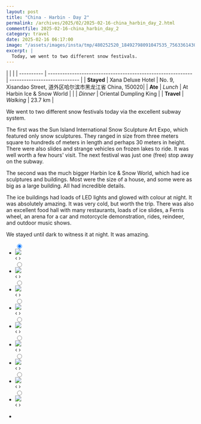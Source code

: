 ```yaml
---
layout: post
title: "China - Harbin - Day 2"
permalink: /archives/2025/02/2025-02-16-china_harbin_day_2.html
commentfile: 2025-02-16-china_harbin_day_2
category: travel
date: 2025-02-16 06:17:00
image: "/assets/images/insta/tmp/480252520_18492798091047535_7563361430475523750_n_17945277326950122.jpg"
excerpt: |
  Today, we went to two different snow festivals.
---
```


|            |                                                              |
| ---------- | ------------------------------------------------------------ | ----------------------------- |
| **Stayed** |  Xana Deluxe Hotel | No. 9, Xisandao Street, 道外区哈尔滨市黑龙江省 China, 150020|
| **Ate** | _Lunch_ | At Harbin Ice & Snow World         |
|            | _Dinner_ |   Oriental Dumpling King       |
| **Travel** | _Walking_ |      23.7 km    |

We went to two different snow festivals today via the excellent subway system. 

The first was the Sun Island International Snow Sculpture Art Expo, which featured only snow sculptures. They ranged in size from three meters square to hundreds of meters in length and perhaps 30 meters in height. There were also slides and strange vehicles on frozen lakes to ride. It was well worth a few hours' visit. The next festival was just one (free) stop away on the subway.

The second was the much bigger Harbin Ice & Snow World, which had ice sculptures and buildings. Most were the size of a house, and some were as big as a large building. All had incredible details. 

The ice buildings had loads of LED lights and glowed with colour at night. It was absolutely amazing. It was very cold, but worth the trip. There was also an excellent food hall with many restaurants, loads of ice slides, a Ferris wheel, an arena for a car and motorcycle demonstration, rides, reindeer, and outdoor music shows.

We stayed until dark to witness it at night. It was amazing.


<ul class="slides">
    <input type="radio" name="radio-btn" id="img-1" checked="checked" />
    <li class="slide-container">
        <div class="slide">
          <a href="/assets/images/insta/tmp/480182303_18492798127047535_3067152991115307280_n_18052116866473364.jpg"><img src="/assets/images/insta/tmp/480182303_18492798127047535_3067152991115307280_n_18052116866473364.jpg" /></a>
        </div>
    <div class="nav">
      <label for="img-9" class="prev">&#x2039;</label>
      <label for="img-2" class="next">&#x203a;</label>
    </div>
    </li>
        <input type="radio" name="radio-btn" id="img-2"  />
    <li class="slide-container">
        <div class="slide">
          <a href="/assets/images/insta/tmp/476898952_18492798142047535_4396785522496128872_n_18048666218189537.jpg"><img src="/assets/images/insta/tmp/476898952_18492798142047535_4396785522496128872_n_18048666218189537.jpg" /></a>
        </div>
    <div class="nav">
      <label for="img-1" class="prev">&#x2039;</label>
      <label for="img-3" class="next">&#x203a;</label>
    </div>
    </li>
        <input type="radio" name="radio-btn" id="img-3"  />
    <li class="slide-container">
        <div class="slide">
          <a href="/assets/images/insta/tmp/480266148_18492798151047535_9029681228905503086_n_18045840356048583.jpg"><img src="/assets/images/insta/tmp/480266148_18492798151047535_9029681228905503086_n_18045840356048583.jpg" /></a>
        </div>
    <div class="nav">
      <label for="img-2" class="prev">&#x2039;</label>
      <label for="img-4" class="next">&#x203a;</label>
    </div>
    </li>
        <input type="radio" name="radio-btn" id="img-4"  />
    <li class="slide-container">
        <div class="slide">
          <a href="/assets/images/insta/tmp/479963305_18492798163047535_6784238895594491973_n_17903247654100175.jpg"><img src="/assets/images/insta/tmp/479963305_18492798163047535_6784238895594491973_n_17903247654100175.jpg" /></a>
        </div>
    <div class="nav">
      <label for="img-3" class="prev">&#x2039;</label>
      <label for="img-5" class="next">&#x203a;</label>
    </div>
    </li>
        <input type="radio" name="radio-btn" id="img-5"  />
    <li class="slide-container">
        <div class="slide">
          <a href="/assets/images/insta/tmp/480039162_18492798172047535_7018482610729033501_n_18047574107194356.jpg"><img src="/assets/images/insta/tmp/480039162_18492798172047535_7018482610729033501_n_18047574107194356.jpg" /></a>
        </div>
    <div class="nav">
      <label for="img-4" class="prev">&#x2039;</label>
      <label for="img-6" class="next">&#x203a;</label>
    </div>
    </li>
        <input type="radio" name="radio-btn" id="img-6"  />
    <li class="slide-container">
        <div class="slide">
          <a href="/assets/images/insta/tmp/479585008_18492798181047535_4368334723719497288_n_17943756872824966.jpg"><img src="/assets/images/insta/tmp/479585008_18492798181047535_4368334723719497288_n_17943756872824966.jpg" /></a>
        </div>
    <div class="nav">
      <label for="img-5" class="prev">&#x2039;</label>
      <label for="img-7" class="next">&#x203a;</label>
    </div>
    </li>
        <input type="radio" name="radio-btn" id="img-7"  />
    <li class="slide-container">
        <div class="slide">
          <a href="/assets/images/insta/tmp/478674894_18492798193047535_5430315811658306020_n_18024183266640761.jpg"><img src="/assets/images/insta/tmp/478674894_18492798193047535_5430315811658306020_n_18024183266640761.jpg" /></a>
        </div>
    <div class="nav">
      <label for="img-6" class="prev">&#x2039;</label>
      <label for="img-8" class="next">&#x203a;</label>
    </div>
    </li>
        <input type="radio" name="radio-btn" id="img-8"  />
    <li class="slide-container">
        <div class="slide">
          <a href="/assets/images/insta/tmp/479714299_18492798202047535_2824382501729635703_n_18303881608239505.jpg"><img src="/assets/images/insta/tmp/479714299_18492798202047535_2824382501729635703_n_18303881608239505.jpg" /></a>
        </div>
    <div class="nav">
      <label for="img-7" class="prev">&#x2039;</label>
      <label for="img-9" class="next">&#x203a;</label>
    </div>
    </li>
    
 <input type="radio" name="radio-btn" id="img-9" />
 <li class="slide-container">
 <div class="slide">
 <a href="/assets/images/insta/tmp/480252520_18492798091047535_7563361430475523750_n_17945277326950122.jpg"><img src="/assets/images/insta/tmp/480252520_18492798091047535_7563361430475523750_n_17945277326950122.jpg" /></a>
 </div>
 <div class="nav">
 <label for="img-8" class="prev">&#x2039;</label>
 <label for="img-1" class="next">&#x203a;</label>
 </div>
 </li>
      
<li class="nav-dots">
      <label for="img-1" class="nav-dot" id="img-dot-1"></label>
      <label for="img-2" class="nav-dot" id="img-dot-2"></label>
      <label for="img-3" class="nav-dot" id="img-dot-3"></label>
      <label for="img-4" class="nav-dot" id="img-dot-4"></label>
      <label for="img-5" class="nav-dot" id="img-dot-5"></label>
      <label for="img-6" class="nav-dot" id="img-dot-6"></label>
      <label for="img-7" class="nav-dot" id="img-dot-7"></label>
      <label for="img-8" class="nav-dot" id="img-dot-8"></label>

 <label for="img-9" class="nav-dot" id="img-dot-9"></label>

</li>
</ul>        
             